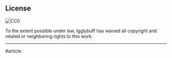## License

![CC0](http://mirrors.creativecommons.org/presskit/buttons/88x31/svg/cc-zero.svg)

To the extent possible under law, Igglybuff has waived all copyright and  
related or neighboring rights to this work.


___

#article